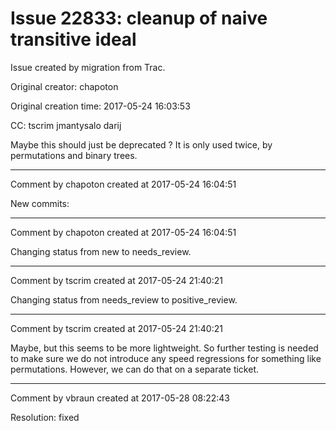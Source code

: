 # Issue 22833: cleanup of naive transitive ideal

Issue created by migration from Trac.

Original creator: chapoton

Original creation time: 2017-05-24 16:03:53

CC:  tscrim jmantysalo darij

Maybe this should just be deprecated ? It is only used twice, by permutations and binary trees.


---

Comment by chapoton created at 2017-05-24 16:04:51

New commits:


---

Comment by chapoton created at 2017-05-24 16:04:51

Changing status from new to needs_review.


---

Comment by tscrim created at 2017-05-24 21:40:21

Changing status from needs_review to positive_review.


---

Comment by tscrim created at 2017-05-24 21:40:21

Maybe, but this seems to be more lightweight. So further testing is needed to make sure we do not introduce any speed regressions for something like permutations. However, we can do that on a separate ticket.


---

Comment by vbraun created at 2017-05-28 08:22:43

Resolution: fixed

